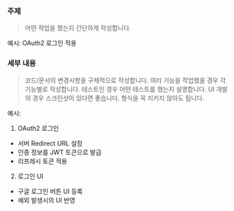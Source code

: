 ### 주제

> 어떤 작업을 했는지 간단하게 작성합니다.

예시: OAuth2 로그인 적용

### 세부 내용

> 코드/문서의 변경사항을 구체적으로 작성합니다.
> 여러 기능을 작업했을 경우 각 기능별로 작성합니다.
> 테스트인 경우 어떤 테스트를 했는지 설명합니다.
> UI 개발의 경우 스크린샷이 있다면 좋습니다.
> 형식을 꼭 지키지 않아도 됩니다.

예시:

1. OAuth2 로그인

- 서버 Redirect URL 설정
- 인증 정보를 JWT 토큰으로 발급
- 리프레시 토큰 적용

2. 로그인 UI

- 구글 로그인 버튼 UI 등록
- 예외 발생시의 UI 반영
